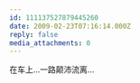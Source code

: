 ```yaml
---
id: 111137527879445260
date: 2009-02-23T07:16:14.000Z
reply: false
media_attachments: 0
---
```


在车上…一路颠沛流离…

